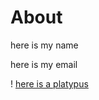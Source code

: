 # About

here is my name

here is my email

! [here is a platypus](https://upload.wikimedia.org/wikipedia/commons/6/61/Platypus_%28Ornithorhynchus_anatinus%29._First_Description_1799.jpg)
